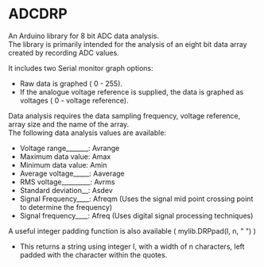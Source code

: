 # ADCDRP
An Arduino library for 8 bit ADC data analysis.  
The library is primarily intended for the analysis of an eight bit data array created by recording ADC values.  

It includes two Serial monitor graph options:  
  - Raw data is graphed ( 0 - 255).  
  - If the analogue voltage reference is supplied, the data is graphed as voltages ( 0 - voltage reference).  

Data analysis requires the data sampling frequency, voltage reference, array size and the name of the array.  
The following data analysis values are available:  
  - Voltage range_______: Avrange  
  - Maximum data value: Amax  
  - Minimum data value: Amin  
  - Average voltage_____: Aaverage  
  - RMS voltage_________: Avrms  
  - Standard deviation__: Asdev  
  - Signal Frequency____: Afreqm  (Uses the signal mid point crossing point to determine the frequency)  
  - Signal frequency____: Afreq   (Uses digital signal processing techniques)   

A useful integer padding function is also available ( mylib.DRPpad(I, n, " ") )  
  - This returns a string using integer I, with a width of n characters, left padded with the character within the quotes.  
